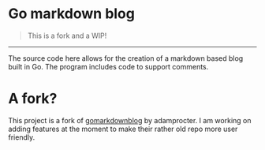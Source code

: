 # Go markdown blog
> This is a fork and a WIP!
---

The source code here allows for the creation of a markdown based blog built in Go. The program includes code to support comments.

# A fork?
This project is a fork of [gomarkdownblog](https://github.com/adamprocter/gomarkdownblog) by adamprocter.
I am working on adding features at the moment to make their rather old repo more user friendly.
